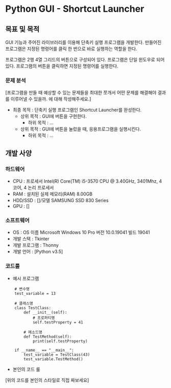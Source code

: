 # Python GUI - Shortcut Launcher

## 목표 및 목적
GUI 기능과 주어진 라이브러리를 이용해 단축키 실행 프로그램을 개발한다.
만들어진 프로그램은 지정된 명령어를 클릭 한 번으로 바로 실행하는 역할을 한다.

프로그램은 2행 4열 그리드의 버튼으로 구성되어 있다.
프로그램은 단일 윈도우로 되어 있다.
프로그램의 버튼을 클릭하면 지정된 명령어를 실행한다.

### 문제 분석
[프로그램을 만들 때 예상할 수 있는 문제들을 최대한 쪼개서 어떤 문제를 해결해야 결과를 이루어낼 수 있을까. 에 대해 작성해주세요.]
  
* 최종 목적 : 단축키 실행 프로그램인 Shortcut Launcher를 완성한다.
    * 상위 목적 : GUI에 버튼을 구현한다.
        * 하위 목적 : ...
    * 상위 목적 : GUI에 버튼을 눌렀을 때, 응용프로그램을 실행시킨다.
        * 하위 목적 : ...

## 개발 사양

### 하드웨어
* CPU : 프로세서	Intel(R) Core(TM) i5-3570 CPU @ 3.40GHz, 3401Mhz, 4 코어, 4 논리 프로세서
* RAM : 설치된 실제 메모리(RAM)	8.00GB
* HDD/SSD : []/모델	SAMSUNG SSD 830 Series
* GPU : []

### 소프트웨어
* OS : OS 이름	Microsoft Windows 10 Pro 버전	10.0.19041 빌드 19041
* 개발 스택 : Tkinter
* 개발 프로그램 : Thonny 
* 개발 언어 : [Python v3.5]

### 코드룰
* 예시 프로그램

```
    # 변수명
    test_variable = 13

    # 클래스명
    class TestClass:
        def __init__(self):
            # 프로퍼티명
            self.testProperty = 41

        # 메소드명
        def TestMethod(self):
            print(self.testProperty)
    
    if __name__ == "__main__":
        test_variable = TestClass(43)
        test_variable.TestMethod()
```

* 본인의 코드 룰 

[위의 코드를 본인의 스타일로 직접 짜보세요]

